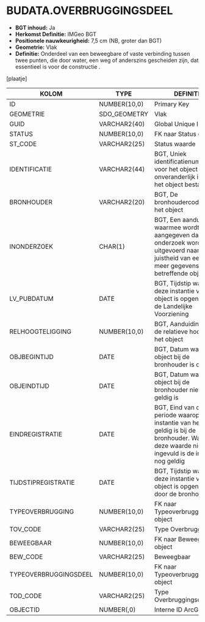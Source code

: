 ﻿# BUDATA.OVERBRUGGINGSDEEL


* __BGT inhoud:__ Ja
* __Herkomst Definitie:__ IMGeo BGT 
* __Positionele nauwkeurigheid:__ 7,5 cm (NB, groter dan BGT)
* __Geometrie:__ Vlak
* __Definitie:__ Onderdeel van een beweegbare of vaste verbinding tussen twee punten, die door water, een weg of anderszins gescheiden zijn, dat essentieel is voor de constructie . 

[plaatje]


|KOLOM                           	|TYPE          	|DEFINITIE|
|------                          	|----          	|-----    |
|ID                              	|NUMBER(10,0)  	|Primary Key|
|GEOMETRIE                       	|SDO_GEOMETRY  	|Vlak|
|GUID                            	|VARCHAR2(40)  	|Global Unique Identifier|
|STATUS                          	|NUMBER(10,0)  	|FK naar Status object|
|ST_CODE                         	|VARCHAR2(25)  	|Status waarde|
|IDENTIFICATIE                   	|VARCHAR2(44)  	|BGT, Uniek identificatienummer voor het object dat onveranderlijk is zolang het object bestaat|
|BRONHOUDER                      	|VARCHAR2(20)  	|BGT, De bronhoudercode van het object|
|INONDERZOEK                     	|CHAR(1)       	|BGT, Een aanduiding waarmee wordt aangegeven dat een onderzoek wordt uitgevoerd naar de juistheid van een of meer gegevens van het betreffende object|
|LV_PUBDATUM                     	|DATE          	|BGT, Tijdstip waarop deze instantie van het object is opgenomen in de Landelijke Voorziening|
|RELHOOGTELIGGING                	|NUMBER(10,0)  	|BGT, Aanduiding voor de relatieve hoogte van het object|
|OBJBEGINTIJD                    	|DATE          	|BGT, Datum waarop het object bij de bronhouder is ontstaan|
|OBJEINDTIJD                     	|DATE          	|BGT, Datum waarop het object bij de bronhouder niet meer geldig is|
|EINDREGISTRATIE                 	|DATE          	|BGT, Eind van de periode waarop deze instantie van het object geldig is bij de bronhouder. Wanneer deze waarde niet is ingevuld is de instantie nog geldig|
|TIJDSTIPREGISTRATIE             	|DATE          	|BGT, Tijdstip waarop deze instantie van het object is opgenomen door de bronhouder|
|TYPEOVERBRUGGING                	|NUMBER(10,0)  	|FK naar Typeoverbrugging object|
|TOV_CODE                        	|VARCHAR2(25)  	|Type Overbrugging|
|BEWEEGBAAR                      	|NUMBER(10,0)  	|FK naar Beweegbaar object|
|BEW_CODE                        	|VARCHAR2(25)  	|Beweegbaar|
|TYPEOVERBRUGGINGSDEEL           	|NUMBER(10,0)  	|FK naar Typeoverbruggingsdeel object|
|TOD_CODE                        	|VARCHAR2(25)  	|Type Overbruggingsdeel|
|OBJECTID                        	|NUMBER(,0)    	|Interne ID ArcGIS|



